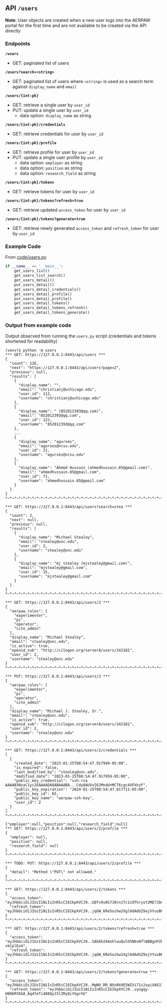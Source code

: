 ## API `/users`

**Note**: User objects are created when a new user logs into the AERPAW portal for the first time and are not available
to be created via the API directly

### Endpoints

**`/users`**

- GET: paginated list of users

**`/users?search=<string>`**

- GET: paginated list of users where `<string>` is used as a search term against `display_name` and `email`

**`/users/{int:pk}`**

- GET: retrieve a single user by `user_id`
- PUT: update a single user by `user_id`
    - data option: `display_name` as string

**`/users/{int:pk}/credentials`**

- GET: retrieve credentials for user by `user_id`

**`/users/{int:pk}/profile`**

- GET: retrieve profile for user by `user_id`
- PUT: update a single user profile by `user_id`
    - data option: `employer` as string
    - data option: `position` as string
    - data option: `research_field` as string

**`/users/{int:pk}/tokens`**

- GET: retrieve tokens for user by `user_id`

**`/users/{int:pk}/tokens?refresh=true`**

- GET: retrieve updated `access_token` for user by `user_id`

**`/users/{int:pk}/tokens?generate=true`**

- GET: retrieve newly generated `access_token` and `refresh_token` for user by `user_id`

### Example Code

From [code/users.py](./code/users.py)

```python
if __name__ == '__main__':
    get_users_list()
    get_users_list_search()
    get_users_detail()
    put_users_detail()
    get_users_detail_credentials()
    get_users_detail_profile()
    put_users_detail_profile()
    get_users_detail_tokens()
    get_users_detail_tokens_refresh()
    get_users_detail_tokens_generate()
```

### Output from example code

Output observed from running the `users.py` script (credentials and tokens shortened for readability)

```console
(venv)$ python -m users
*** GET: https://127.0.0.1:8443/api/users ***
{
  "count": 126,
  "next": "https://127.0.0.1:8443/api/users?page=2",
  "previous": null,
  "results": [
    {
      "display_name": "",
      "email": "christianj@uchicago.edu",
      "user_id": 112,
      "username": "christianj@uchicago.edu"
    },
    {
      "display_name": " (852012393@qq.com)",
      "email": "852012393@qq.com",
      "user_id": 122,
      "username": "852012393@qq.com"
    },
    ...
    {
      "display_name": "agurses",
      "email": "agurses@ncsu.edu",
      "user_id": 21,
      "username": "agurses@ncsu.edu"
    },
    {
      "display_name": "Ahmed Hussain (ahmedhussain.85@gmail.com)",
      "email": "ahmedhussain.85@gmail.com",
      "user_id": 71,
      "username": "ahmedhussain.85@gmail.com"
    }
  ]
}
*~*~*~*~*~*~*~*~*~*~*~*~*~*~*~*~*~*~*~*~*~*~*~*~*~*~*~*~*~*~*~*~*~*~*~*~*~*~*~*~*~*~*~*~*~*~*~*~*~*~*

*** GET: https://127.0.0.1:8443/api/users?search=stea ***
{
  "count": 2,
  "next": null,
  "previous": null,
  "results": [
    {
      "display_name": "Michael Stealey",
      "email": "stealey@unc.edu",
      "user_id": 2,
      "username": "stealey@unc.edu"
    },
    {
      "display_name": "mj stealey (mjstealey@gmail.com)",
      "email": "mjstealey@gmail.com",
      "user_id": 15,
      "username": "mjstealey@gmail.com"
    }
  ]
}
*~*~*~*~*~*~*~*~*~*~*~*~*~*~*~*~*~*~*~*~*~*~*~*~*~*~*~*~*~*~*~*~*~*~*~*~*~*~*~*~*~*~*~*~*~*~*~*~*~*~*

*** GET: https://127.0.0.1:8443/api/users/2 ***
{
  "aerpaw_roles": [
    "experimenter",
    "pi",
    "operator",
    "site_admin"
  ],
  "display_name": "Michael Stealey",
  "email": "stealey@unc.edu",
  "is_active": true,
  "openid_sub": "http://cilogon.org/serverA/users/242181",
  "user_id": 2,
  "username": "stealey@unc.edu"
}
*~*~*~*~*~*~*~*~*~*~*~*~*~*~*~*~*~*~*~*~*~*~*~*~*~*~*~*~*~*~*~*~*~*~*~*~*~*~*~*~*~*~*~*~*~*~*~*~*~*~*

*** PUT: https://127.0.0.1:8443/api/users/2 ***
{
  "aerpaw_roles": [
    "experimenter",
    "pi",
    "operator",
    "site_admin"
  ],
  "display_name": "Michael J. Stealey, Sr.",
  "email": "stealey@unc.edu",
  "is_active": true,
  "openid_sub": "http://cilogon.org/serverA/users/242181",
  "user_id": 2,
  "username": "stealey@unc.edu"
}
*~*~*~*~*~*~*~*~*~*~*~*~*~*~*~*~*~*~*~*~*~*~*~*~*~*~*~*~*~*~*~*~*~*~*~*~*~*~*~*~*~*~*~*~*~*~*~*~*~*~*

*** GET: https://127.0.0.1:8443/api/users/2/credentials ***
[
  {
    "created_date": "2023-01-25T08:54:47.917949-05:00",
    "is_expired": false,
    "last_modified_by": "stealey@unc.edu",
    "modified_date": "2023-01-25T08:54:47.917959-05:00",
    "public_key_credential": "ssh-rsa AAAAB3NzaC1yc2EAAAADAQABAAABA...CdyQAUVxI6JMndd+MCT6cgc4VFkhzF",
    "public_key_expiration": "2024-01-25T08:54:47.917711-05:00",
    "public_key_id": 65,
    "public_key_name": "aerpaw-ssh-key",
    "user_id": 2
  }
]
*~*~*~*~*~*~*~*~*~*~*~*~*~*~*~*~*~*~*~*~*~*~*~*~*~*~*~*~*~*~*~*~*~*~*~*~*~*~*~*~*~*~*~*~*~*~*~*~*~*~*

{"employer":null,"position":null,"research_field":null}
*** GET: https://127.0.0.1:8443/api/users/2/profile ***
{
  "employer": null,
  "position": null,
  "research_field": null
}
*~*~*~*~*~*~*~*~*~*~*~*~*~*~*~*~*~*~*~*~*~*~*~*~*~*~*~*~*~*~*~*~*~*~*~*~*~*~*~*~*~*~*~*~*~*~*~*~*~*~*

*** TODO: PUT: https://127.0.0.1:8443/api/users/2/profile ***
{
  "detail": "Method \"PUT\" not allowed."
}
*~*~*~*~*~*~*~*~*~*~*~*~*~*~*~*~*~*~*~*~*~*~*~*~*~*~*~*~*~*~*~*~*~*~*~*~*~*~*~*~*~*~*~*~*~*~*~*~*~*~*

*** GET: https://127.0.0.1:8443/api/users/2/tokens ***
{
  "access_token": "eyJhbGciOiJIUzI1NiIsInR5cCI6IkpXVCJ9..UQfv9v0S7J0rn1Tc1cOThrysY2ME7JbGdHi0vhVoyg0",
  "refresh_token": "eyJhbGciOiJIUzI1NiIsInR5cCI6IkpXVCJ9..jqGW_KRe5oihw2Xgl6dAdGZ9ajVYusBPNQpzqhthGRo"
}
*~*~*~*~*~*~*~*~*~*~*~*~*~*~*~*~*~*~*~*~*~*~*~*~*~*~*~*~*~*~*~*~*~*~*~*~*~*~*~*~*~*~*~*~*~*~*~*~*~*~*

*** GET: https://127.0.0.1:8443/api/users/2/tokens?refresh=true ***
{
  "access_token": "eyJhbGciOiJIUzI1NiIsInR5cCI6IkpXVCJ9..SAk6hZ44ohlwuQulO5N6vNflW8BgnPZFit-vkCplEo4",
  "refresh_token": "eyJhbGciOiJIUzI1NiIsInR5cCI6IkpXVCJ9..jqGW_KRe5oihw2Xgl6dAdGZ9ajVYusBPNQpzqhthGRo"
}
*~*~*~*~*~*~*~*~*~*~*~*~*~*~*~*~*~*~*~*~*~*~*~*~*~*~*~*~*~*~*~*~*~*~*~*~*~*~*~*~*~*~*~*~*~*~*~*~*~*~*

*** GET: https://127.0.0.1:8443/api/users/2/tokens?generate=true ***
{
  "access_token": "eyJhbGciOiJIUzI1NiIsInR5cCI6IkpXVCJ9..MqNU_RR_NXo0XdE5WIVi71c2spiVA53IYQaAzUQZk3Y",
  "refresh_token": "eyJhbGciOiJIUzI1NiIsInR5cCI6IkpXVCJ9..vyogqy-H8ObRtKGA_Aq4feTi488Qy15lZRyQiYGgrhU"
}
*~*~*~*~*~*~*~*~*~*~*~*~*~*~*~*~*~*~*~*~*~*~*~*~*~*~*~*~*~*~*~*~*~*~*~*~*~*~*~*~*~*~*~*~*~*~*~*~*~*~*
```

